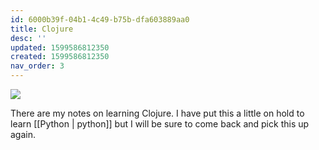 ```yaml
---
id: 6000b39f-04b1-4c49-b75b-dfa603889aa0
title: Clojure
desc: ''
updated: 1599586812350
created: 1599586812350
nav_order: 3
---
```


![](/assets/images/2020-09-10-14-48-29.png)

There are my notes on learning Clojure. I have put this a little on hold to learn [[Python | python]] but I will be sure to come back and pick this up again.
